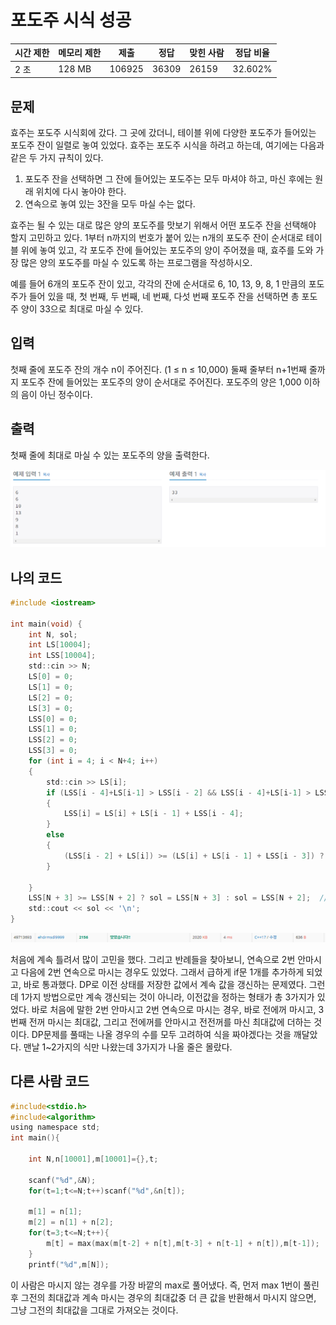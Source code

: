 # 포도주 시식 성공

| 시간 제한 | 메모리 제한 | 제출     | 정답    | 맞힌 사람 | 정답 비율   |
| ----- | ------ | ------ | ----- | ----- | ------- |
| 2 초   | 128 MB | 106925 | 36309 | 26159 | 32.602% |

## 문제

효주는 포도주 시식회에 갔다. 그 곳에 갔더니, 테이블 위에 다양한 포도주가 들어있는 포도주 잔이 일렬로 놓여 있었다. 효주는 포도주 시식을 하려고 하는데, 여기에는 다음과 같은 두 가지 규칙이 있다.

1. 포도주 잔을 선택하면 그 잔에 들어있는 포도주는 모두 마셔야 하고, 마신 후에는 원래 위치에 다시 놓아야 한다.
2. 연속으로 놓여 있는 3잔을 모두 마실 수는 없다.

효주는 될 수 있는 대로 많은 양의 포도주를 맛보기 위해서 어떤 포도주 잔을 선택해야 할지 고민하고 있다. 1부터 n까지의 번호가 붙어 있는 n개의 포도주 잔이 순서대로 테이블 위에 놓여 있고, 각 포도주 잔에 들어있는 포도주의 양이 주어졌을 때, 효주를 도와 가장 많은 양의 포도주를 마실 수 있도록 하는 프로그램을 작성하시오. 

예를 들어 6개의 포도주 잔이 있고, 각각의 잔에 순서대로 6, 10, 13, 9, 8, 1 만큼의 포도주가 들어 있을 때, 첫 번째, 두 번째, 네 번째, 다섯 번째 포도주 잔을 선택하면 총 포도주 양이 33으로 최대로 마실 수 있다.

## 입력

첫째 줄에 포도주 잔의 개수 n이 주어진다. (1 ≤ n ≤ 10,000) 둘째 줄부터 n+1번째 줄까지 포도주 잔에 들어있는 포도주의 양이 순서대로 주어진다. 포도주의 양은 1,000 이하의 음이 아닌 정수이다.

## 출력

첫째 줄에 최대로 마실 수 있는 포도주의 양을 출력한다.

![](C++_20220926_백준2156_포도주%20시식assets/2022-09-26-21-43-15-image.png)

## 나의 코드

```c
#include <iostream>

int main(void) {
	int N, sol;
	int LS[10004];
	int LSS[10004];
	std::cin >> N;
	LS[0] = 0;
	LS[1] = 0;
	LS[2] = 0;
	LS[3] = 0;
	LSS[0] = 0;
	LSS[1] = 0;
	LSS[2] = 0;
	LSS[3] = 0;
	for (int i = 4; i < N+4; i++)
	{
		std::cin >> LS[i];
		if (LSS[i - 4]+LS[i-1] > LSS[i - 2] && LSS[i - 4]+LS[i-1] > LSS[i - 3]+LS[i-1])  // 이 케이스는 2잔 연속 안마신 후 2잔을 연속으로 마시는 경우이다. 이 케이스 때문에 여러번 돌렸다. 찾기가 힘들다...
		{
			LSS[i] = LS[i] + LS[i - 1] + LSS[i - 4];
		}
		else
		{
			(LSS[i - 2] + LS[i]) >= (LS[i] + LS[i - 1] + LSS[i - 3]) ? LSS[i] = LSS[i - 2] + LS[i] : LSS[i] = LS[i] + LS[i - 1] + LSS[i - 3];  // 계속 1칸 빼고 마시거나 그냥 마실때 최대갯수.
		}
		
	}
	LSS[N + 3] >= LSS[N + 2] ? sol = LSS[N + 3] : sol = LSS[N + 2];	 // 마지막에 안마시는 경우와 마시는 경우가 있으므로, 둘중 최대값.
	std::cout << sol << '\n';
}
```

![](C++_20220926_백준2156_포도주%20시식assets/2022-09-26-21-46-37-image.png)

처음에 계속 틀려서 많이 고민을 했다. 그리고 반례들을 찾아보니, 연속으로 2번 안마시고 다음에 2번 연속으로 마시는 경우도 있었다. 그래서 급하게 if문 1개를 추가하게 되었고, 바로 통과했다. DP로 이전 상태를 저장한 값에서 계속 값을 갱신하는 문제였다. 그런데 1가지 방법으로만 계속 갱신되는 것이 아니라, 이전값을 정하는 형태가 총 3가지가 있었다. 바로 처음에 말한 2번 안마시고 2번 연속으로 마시는 경우, 바로 전에꺼 마시고, 3번째 전꺼 마시는 최대값, 그리고 전에꺼를 안마시고 전전꺼를 마신 최대값에 더하는 것이다. DP문제를 풀때는 나올 경우의 수를 모두 고려하여 식을 짜야겠다는 것을 깨달았다. 맨날 1~2가지의 식만 나왔는데 3가지가 나올 줄은 몰랐다.

## 다른 사람 코드

```c
#include<stdio.h>
#include<algorithm>
using namespace std;
int main(){

	int N,n[10001],m[10001]={},t;

	scanf("%d",&N);
	for(t=1;t<=N;t++)scanf("%d",&n[t]);

	m[1] = n[1];
	m[2] = n[1] + n[2];
	for(t=3;t<=N;t++){
		m[t] = max(max(m[t-2] + n[t],m[t-3] + n[t-1] + n[t]),m[t-1]);
	}
	printf("%d",m[N]);
```

이 사람은 마시지 않는 경우를 가장 바깥의 max로 풀어냈다. 즉, 먼저 max 1번이 풀린후 그전의 최대값과 계속 마시는 경우의 최대값중 더 큰 값을 반환해서 마시지 않으면, 그냥 그전의 최대값을 그대로 가져오는 것이다.
